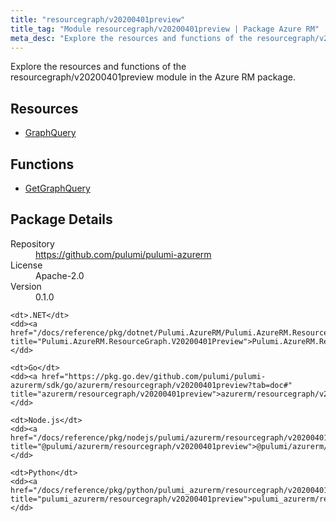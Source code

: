 ```yaml
---
title: "resourcegraph/v20200401preview"
title_tag: "Module resourcegraph/v20200401preview | Package Azure RM"
meta_desc: "Explore the resources and functions of the resourcegraph/v20200401preview module in the Azure RM package."
---
```


<!-- WARNING: this file was generated by Pulumi Docs Generator. -->
<!-- Do not edit by hand unless you're certain you know what you are doing! -->

Explore the resources and functions of the resourcegraph/v20200401preview module in the Azure RM package.

<h2 id="resources">Resources</h2>
<ul class="api">
    <li><a href="graphquery" title="GraphQuery"><span class="symbol resource"></span>GraphQuery</a></li>
</ul>

<h2 id="functions">Functions</h2>
<ul class="api">
    <li><a href="getgraphquery" title="GetGraphQuery"><span class="symbol function"></span>GetGraphQuery</a></li>
</ul>

<h2 id="package-details">Package Details</h2>
<dl class="package-details">
	<dt>Repository</dt>
	<dd><a href="https://github.com/pulumi/pulumi-azurerm">https://github.com/pulumi/pulumi-azurerm</a></dd>
	<dt>License</dt>
	<dd>Apache-2.0</dd>
	<dt>Version</dt>
	<dd>0.1.0</dd>
</dl>



<dl class="tabular">

    <dt>.NET</dt>
    <dd><a href="/docs/reference/pkg/dotnet/Pulumi.AzureRM/Pulumi.AzureRM.ResourceGraph.V20200401Preview.html" title="Pulumi.AzureRM.ResourceGraph.V20200401Preview">Pulumi.AzureRM.ResourceGraph.V20200401Preview</a></dd>

    <dt>Go</dt>
    <dd><a href="https://pkg.go.dev/github.com/pulumi/pulumi-azurerm/sdk/go/azurerm/resourcegraph/v20200401preview?tab=doc#" title="azurerm/resourcegraph/v20200401preview">azurerm/resourcegraph/v20200401preview</a></dd>

    <dt>Node.js</dt>
    <dd><a href="/docs/reference/pkg/nodejs/pulumi/azurerm/resourcegraph/v20200401preview/#" title="@pulumi/azurerm/resourcegraph/v20200401preview">@pulumi/azurerm/resourcegraph/v20200401preview</a></dd>

    <dt>Python</dt>
    <dd><a href="/docs/reference/pkg/python/pulumi_azurerm/resourcegraph/v20200401preview" title="pulumi_azurerm/resourcegraph/v20200401preview">pulumi_azurerm/resourcegraph/v20200401preview</a></dd>

</dl>

